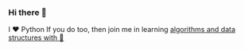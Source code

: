 ### Hi there 👋

I ❤️ Python
If you do too, then join me in learning [algorithms and data structures with 🐍](https://github.com/vzhydkov/py-learning#algorithms-and-data-structures-using-python) 
